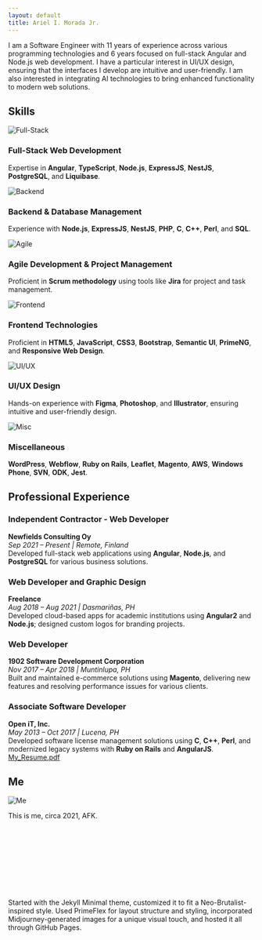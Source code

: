 ```yaml
---
layout: default
title: Ariel I. Morada Jr.
---
```


<!---
# **Ariel I. Morada Jr.**
Manila, Philippines
[aimoradajr9@gmail.com](mailto:aimoradajr9@gmail.com)
[linkedin.com/in/aimoradajr](https://linkedin.com/in/aimoradajr)
+639271561552
-->

<!-- ABOUT -->
<!-- <h2 class="font-bold text-black-alpha-90">About</h2> -->
<p id="about" class="text-base font-normal mt-1">
I am a Software Engineer with 11 years of experience across various programming technologies and 6 years focused on full-stack Angular and Node.js web development. I have a particular interest in UI/UX design, ensuring that the interfaces I develop are intuitive and user-friendly. I am also interested in integrating AI technologies to bring enhanced functionality to modern web solutions.
</p>

<!-- SKILLS -->
<h2 id="skills" class="mt-5 font-bold text-black-alpha-90">Skills</h2>

<div class="grid">
    <div class="col-4 mb-3">
		<div class="am-card h-full bg-white">
			<div class="card-thumbnail">
				<img src="assets/images/skills-full-stack.png" loading="lazy" alt="Full-Stack" class="card-thumbnail-img" />
			</div>
			<div class="card-content">
				<h3 class="mt-2 mb-3">Full-Stack Web Development</h3>
				<p>Expertise in <strong>Angular</strong>, <strong>TypeScript</strong>, <strong>Node.js</strong>, <strong>ExpressJS</strong>, <strong>NestJS</strong>, <strong>PostgreSQL</strong>, and <strong>Liquibase</strong>.</p>
			</div>
		</div>
	</div>
    <div class="col-4 mb-3">
		<div class="am-card h-full bg-white">
			<div class="card-thumbnail">
				<img src="assets/images/skills-backend.png" loading="lazy" alt="Backend" class="card-thumbnail-img" />
			</div>
			<div class="card-content">
				<h3 class="mt-2 mb-3">Backend & Database Management</h3>
				<p>Experience with <strong>Node.js</strong>, <strong>ExpressJS</strong>, <strong>NestJS</strong>, <strong>PHP</strong>, <strong>C</strong>, <strong><span style="white-space: nowrap;">C++</span></strong>, <strong>Perl</strong>, and <strong>SQL</strong>.
				<!-- Skilled in version control using <strong>Git</strong> and platforms like <strong>GitHub</strong> and <strong>Bitbucket</strong>. -->
			</p>
			</div>
		</div>
	</div>
    <div class="col-4 mb-3">
		<div class="am-card h-full bg-white">
			<div class="card-thumbnail">
				<img src="assets/images/skills-agile.png" loading="lazy" alt="Agile" class="card-thumbnail-img" />
			</div>
			<div class="card-content">
				<h3 class="mt-2 mb-3">Agile Development & Project Management</h3>
				<p>Proficient in <strong>Scrum methodology</strong> using tools like <strong>Jira</strong> for project and task management.</p>
			</div>
		</div>
	</div>
    <div class="col-4 mb-3">
		<div class="am-card h-full bg-white">
			<div class="card-thumbnail">
				<img src="assets/images/skills-frontend.png" loading="lazy" alt="Frontend" class="card-thumbnail-img" />
			</div>
			<div class="card-content">
				<h3 class="mt-2 mb-3">Frontend Technologies</h3>
				<p>Proficient in <strong>HTML5</strong>, <strong>JavaScript</strong>, <strong>CSS3</strong>, <strong>Bootstrap</strong>, <strong>Semantic UI</strong>, <strong>PrimeNG</strong>, and <strong>Responsive Web Design</strong>.</p>
			</div>
		</div>
	</div>
    <div class="col-4 mb-3">
		<div class="am-card h-full bg-white">
			<div class="card-thumbnail">
				<img src="assets/images/skills-uiux.png" loading="lazy" alt="UI/UX" class="card-thumbnail-img" />
			</div>
			<div class="card-content">
				<h3 class="mt-2 mb-3">UI/UX Design</h3>
				<p>Hands-on experience with <strong>Figma</strong>, <strong>Photoshop</strong>, and <strong>Illustrator</strong>, ensuring intuitive and user-friendly design.</p>
			</div>
		</div>
	</div>
    <div class="col-4 mb-3">
		<div class="am-card h-full bg-white">
			<div class="card-thumbnail">
				<img src="assets/images/skills-misc.png" loading="lazy" alt="Misc" class="card-thumbnail-img" />
			</div>
			<div class="card-content">
				<h3 class="mt-2 mb-3">Miscellaneous</h3>
				<p><strong>WordPress</strong>, <strong>Webflow</strong>, <strong>Ruby on Rails</strong>, <strong>Leaflet</strong>, <strong>Magento</strong>, <strong>AWS</strong>, <strong>Windows Phone</strong>, <strong>SVN</strong>, <strong>ODK</strong>, <strong>Jest</strong>.</p>
			</div>
		</div>
	</div>
</div>

<!-- PROFESSIONAL EXPERIENCE -->
<h2 id="professional-experience" class="mt-4 font-bold text-black-alpha-90">Professional Experience</h2>

<div class="grid">
	<div class="col-12">
		<div class="am-card w-full bg-white mt-0">
			<div class="card-content">
				<h3>Independent Contractor - Web Developer</h3>
				<strong>Newfields Consulting Oy</strong><br>
				<em>Sep 2021 – Present | Remote, Finland</em><br>
				Developed full-stack web applications using <strong>Angular</strong>, <strong>Node.js</strong>, and <strong>PostgreSQL</strong> for various business solutions.
			</div>
		</div>
	</div>
	<div class="col-12">
		<div class="am-card w-full bg-white mt-0">
			<div class="card-content">
				<h3>Web Developer and Graphic Design</h3>
				<strong>Freelance</strong><br>
				<em>Aug 2018 – Aug 2021 | Dasmariñas, PH</em><br>
				Developed cloud-based apps for academic institutions using <strong>Angular2</strong> and <strong>Node.js</strong>; designed custom logos for branding projects.
			</div>
		</div>
	</div>
	<div class="col-12">
		<div class="am-card w-full bg-white mt-0">
			<div class="card-content">
				<h3>Web Developer</h3>
				<strong>1902 Software Development Corporation</strong><br>
				<em>Nov 2017 – Apr 2018 | Muntinlupa, PH</em><br>
				Built and maintained e-commerce solutions using <strong>Magento</strong>, delivering new features and resolving performance issues for various clients.
			</div>
		</div>
	</div>
	<div class="col-12">
		<div class="am-card w-full bg-white mt-0">
			<div class="card-content">
				<h3>Associate Software Developer</h3>
				<strong>Open iT, Inc.</strong><br>
				<em>May 2013 – Oct 2017 | Lucena, PH</em><br>
				Developed software license management solutions using <strong>C</strong>, <strong>C++</strong>, <strong>Perl</strong>, and modernized legacy systems with <strong>Ruby on Rails</strong> and <strong>AngularJS</strong>.
			</div>
		</div>
	</div>
	<div class="col-12">
		<a href="assets/files/Ariel-I-Morada-Jr-Resume-2024.pdf" target="_blank" class="neo-brutal-button border-round-lg p-3 py-2 w-min p-1 flex align-items-center bg-white hover-email">
			<i class="fas fa-download"></i>
			<span class="ml-2">My_Resume.pdf</span>
		</a>
	</div>
</div>

<!-- EDUCATION -->
<!-- <h2 class="font-bold text-black-alpha-90">Education</h2>

<div>
**Bachelor of Science in Computer Science (BSCS)**
*University of the Philippines Los Baños (UPLB)*
*2009 – 2013*
</div>
-->

<!-- ME -->
<h2 id="me" class="mt-5 font-bold text-black-alpha-90">Me</h2>

<img class="border-3 border-round-2xl w-4" src="/assets/images/ariel-photo.jpg" alt="Me" />

<p class="text-base font-normal mt-1">
This is me, circa 2021, AFK.
</p>

<!-- NOTES -->
<p class="text-sm font-normal" style="margin-top: 10rem">
Started with the Jekyll Minimal theme, customized it to fit a Neo-Brutalist-inspired style. Used PrimeFlex for layout structure and styling, incorporated Midjourney-generated images for a unique visual touch, and hosted it all through GitHub Pages.
</p>
